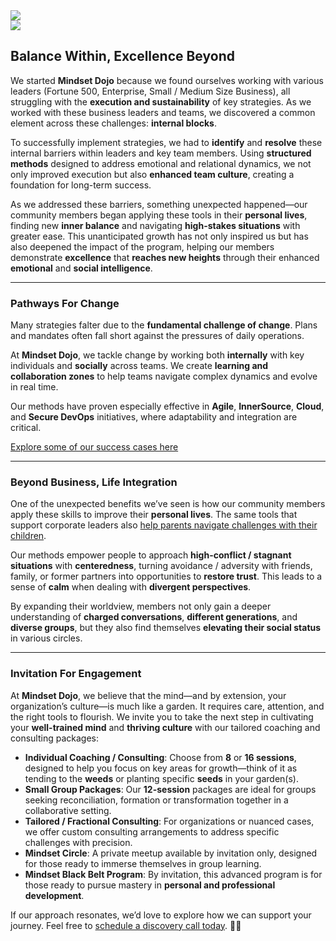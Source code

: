 
<div class="row">
    <div class="col-md-5 col-sm-4 text-center">
        <img class="img-fluid" src="images/DojoLogo-Black-Center.png" style="max-height:350px">
    </div>
    <div class="col-md-7 col-sm-8 text-right d-none d-sm-block">
        <img class="img-fluid" src="images/Pagoda-Black.png" style="max-height:350px">
    </div>
</div>

## Balance Within, Excellence Beyond

We started **Mindset Dojo** because we found ourselves working with various leaders (Fortune 500, Enterprise, Small / Medium Size Business), all struggling with the **execution and sustainability** of key strategies. As we worked with these business leaders and teams, we discovered a common element across these challenges: **internal blocks**.

To successfully implement strategies, we had to **identify** and **resolve** these internal barriers within leaders and key team members. Using **structured methods** designed to address emotional and relational dynamics, we not only improved execution but also **enhanced team culture**, creating a foundation for long-term success.

As we addressed these barriers, something unexpected happened—our community members began applying these tools in their **personal lives**, finding new **inner balance** and navigating **high-stakes situations** with greater ease. This unanticipated growth has not only inspired us but has also deepened the impact of the program, helping our members demonstrate **excellence** that **reaches new heights** through their enhanced **emotional** and **social intelligence**.

---

### Pathways For Change

Many strategies falter due to the **fundamental challenge of change**. Plans and mandates often fall short against the pressures of daily operations.

At **Mindset Dojo**, we tackle change by working both **internally** with key individuals and **socially** across teams. We create **learning and collaboration zones** to help teams navigate complex dynamics and evolve in real time.

Our methods have proven especially effective in **Agile**, **InnerSource**, **Cloud**, and **Secure DevOps** initiatives, where adaptability and integration are critical.

[Explore some of our success cases here](https://projects.michael.basil.one/)

---

### Beyond Business, Life Integration

One of the unexpected benefits we’ve seen is how our community members apply these skills to improve their **personal lives**. The same tools that support corporate leaders also [help parents navigate challenges with their children](https://www.linkedin.com/feed/update/urn:li:activity:7249821210509778944/).

Our methods empower people to approach **high-conflict / stagnant situations** with **centeredness**, turning avoidance / adversity with friends, family, or former partners into opportunities to **restore trust**. This leads to a sense of **calm** when dealing with **divergent perspectives**.

By expanding their worldview, members not only gain a deeper understanding of **charged conversations**, **different generations**, and **diverse groups**, but they also find themselves **elevating their social status** in various circles.

---

### Invitation For Engagement

At **Mindset Dojo**, we believe that the mind—and by extension, your organization’s culture—is much like a garden. It requires care, attention, and the right tools to flourish. We invite you to take the next step in cultivating your **well-trained mind** and **thriving culture** with our tailored coaching and consulting packages:

- **Individual Coaching / Consulting**: Choose from **8** or **16 sessions**, designed to help you focus on key areas for growth—think of it as tending to the **weeds** or planting specific **seeds** in your garden(s).
- **Small Group Packages**: Our **12-session** packages are ideal for groups seeking reconciliation, formation or transformation together in a collaborative setting.
- **Tailored / Fractional Consulting**: For organizations or nuanced cases, we offer custom consulting arrangements to address specific challenges with precision.
- **Mindset Circle**: A private meetup available by invitation only, designed for those ready to immerse themselves in group learning.
- **Mindset Black Belt Program**: By invitation, this advanced program is for those ready to pursue mastery in **personal and professional development**.

If our approach resonates, we’d love to explore how we can support your journey. Feel free to [schedule a discovery call today](https://connect.mindset.dojo.center). 🙏🌿
